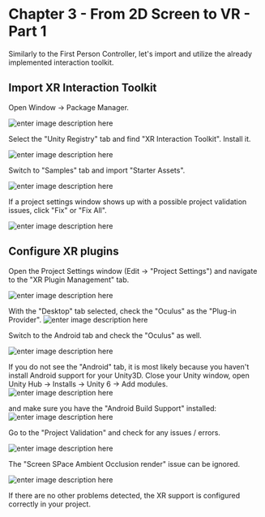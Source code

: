 # Chapter 3 - From 2D Screen to VR - Part 1

Similarly to the First Person Controller, let's import and utilize the already implemented interaction toolkit.

## Import XR Interaction Toolkit

Open Window -> Package Manager.

![enter image description here](https://i.imgur.com/tzLTkjO.png)

Select the "Unity Registry" tab and find "XR Interaction Toolkit". Install it.

![enter image description here](https://i.imgur.com/K7g4oXV.png)

Switch to "Samples" tab and import "Starter Assets".

![enter image description here](https://i.imgur.com/OEgjhQU.png)

If a project settings window shows up with a possible project validation issues, click "Fix" or "Fix All".

![enter image description here](https://i.imgur.com/yI8Aqb5.png)

## Configure XR plugins
Open the Project Settings window (Edit -> "Project Settings") and navigate to the "XR Plugin Management" tab.

![enter image description here](https://i.imgur.com/Ds8tt7Z.png)

With the "Desktop" tab selected, check the "Oculus" as the "Plug-in Provider".
![enter image description here](https://i.imgur.com/0SBQ2cW.png)

Switch to the Android tab and check the "Oculus" as well.

![enter image description here](https://i.imgur.com/XbHoq3C.png)

If you do not see the  "Android" tab, it is most likely because you haven't install Android support for your Unity3D. Close your Unity window, open Unity Hub -> Installs -> Unity 6 -> Add modules.
![enter image description here](https://i.imgur.com/EcB2gmt.png)

and make sure you have the "Android Build Support" installed:
![enter image description here](https://i.imgur.com/5F2FRfj.png)

Go to the "Project Validation" and check for any issues / errors.

![enter image description here](https://i.imgur.com/f0iu71f.png)

The "Screen SPace Ambient Occlusion render" issue can be ignored.

![enter image description here](https://i.imgur.com/pztmJEg.png)

If there are no other problems detected, the XR support is configured correctly in your project.
